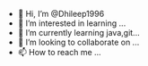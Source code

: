 - 👋 Hi, I’m @Dhileep1996
- 👀 I’m interested in learning ...
- 🌱 I’m currently learning java,git...
- 💞️ I’m looking to collaborate on ...
- 📫 How to reach me ...

<!---
Dhileep1996/Dhileep1996 is a ✨ special ✨ repository because its `README.md` (this file) appears on your GitHub profile.
You can click the Preview link to take a look at your changes.
--->
